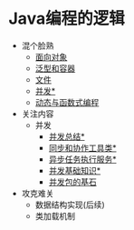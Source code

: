 #   Java编程的逻辑

-   混个脸熟
    -   [面向对象](01.md)
    -   [泛型和容器](02.md)
    -   [文件](03.md)
    -   [并发*](04.md)
    -   [动态与函数式编程](05.md)
-   关注内容
    -   并发
        -   [并发总结*](10.md)
        -   [同步和协作工具类*](11.md)
        -   [异步任务执行服务*](12.md)
        -   [并发基础知识*](13.md)
        -   [并发包的基石](14.md)
-   攻克难关
    -   数据结构实现(后续)
    -   类加载机制
